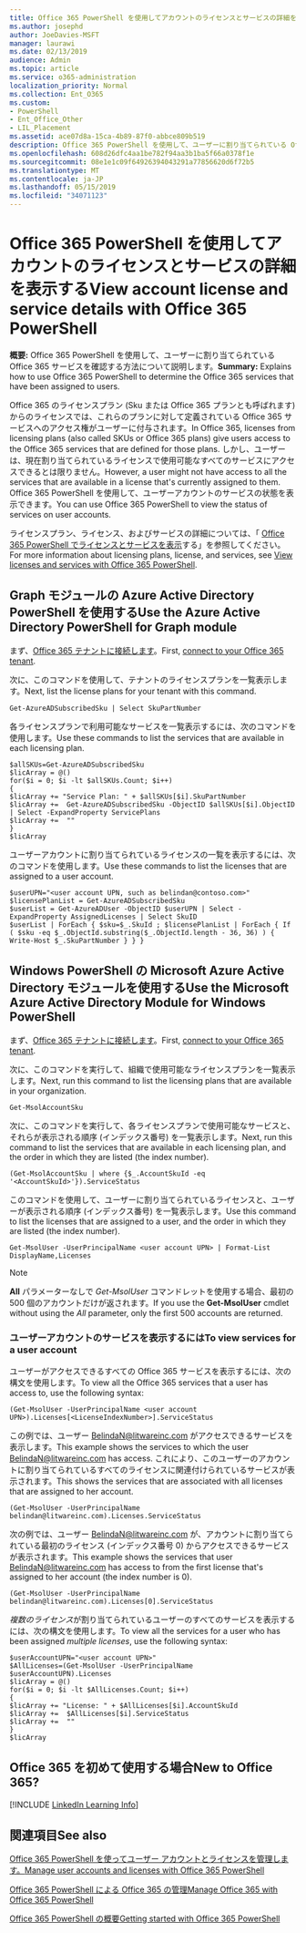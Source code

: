 ```yaml
---
title: Office 365 PowerShell を使用してアカウントのライセンスとサービスの詳細を表示する
ms.author: josephd
author: JoeDavies-MSFT
manager: laurawi
ms.date: 02/13/2019
audience: Admin
ms.topic: article
ms.service: o365-administration
localization_priority: Normal
ms.collection: Ent_O365
ms.custom:
- PowerShell
- Ent_Office_Other
- LIL_Placement
ms.assetid: ace07d8a-15ca-4b89-87f0-abbce809b519
description: Office 365 PowerShell を使用して、ユーザーに割り当てられている Office 365 サービスを確認する方法について説明します。
ms.openlocfilehash: 608d26dfc4aa1be782f94aa3b1ba5f66a0378f1e
ms.sourcegitcommit: 08e1e1c09f64926394043291a77856620d6f72b5
ms.translationtype: MT
ms.contentlocale: ja-JP
ms.lasthandoff: 05/15/2019
ms.locfileid: "34071123"
---
```

# <a name="view-account-license-and-service-details-with-office-365-powershell"></a><span data-ttu-id="b7a86-103">Office 365 PowerShell を使用してアカウントのライセンスとサービスの詳細を表示する</span><span class="sxs-lookup"><span data-stu-id="b7a86-103">View account license and service details with Office 365 PowerShell</span></span>

<span data-ttu-id="b7a86-104">**概要:** Office 365 PowerShell を使用して、ユーザーに割り当てられている Office 365 サービスを確認する方法について説明します。</span><span class="sxs-lookup"><span data-stu-id="b7a86-104">**Summary:** Explains how to use Office 365 PowerShell to determine the Office 365 services that have been assigned to users.</span></span>
  
<span data-ttu-id="b7a86-105">Office 365 のライセンスプラン (Sku または Office 365 プランとも呼ばれます) からのライセンスでは、これらのプランに対して定義されている Office 365 サービスへのアクセス権がユーザーに付与されます。</span><span class="sxs-lookup"><span data-stu-id="b7a86-105">In Office 365, licenses from licensing plans (also called SKUs or Office 365 plans) give users access to the Office 365 services that are defined for those plans.</span></span> <span data-ttu-id="b7a86-106">しかし、ユーザーは、現在割り当てられているライセンスで使用可能なすべてのサービスにアクセスできるとは限りません。</span><span class="sxs-lookup"><span data-stu-id="b7a86-106">However, a user might not have access to all the services that are available in a license that's currently assigned to them.</span></span> <span data-ttu-id="b7a86-107">Office 365 PowerShell を使用して、ユーザーアカウントのサービスの状態を表示できます。</span><span class="sxs-lookup"><span data-stu-id="b7a86-107">You can use Office 365 PowerShell to view the status of services on user accounts.</span></span> 

<span data-ttu-id="b7a86-108">ライセンスプラン、ライセンス、およびサービスの詳細については、「 [Office 365 PowerShell でライセンスとサービスを表示](view-licenses-and-services-with-office-365-powershell.md)する」を参照してください。</span><span class="sxs-lookup"><span data-stu-id="b7a86-108">For more information about licensing plans, license, and services, see [View licenses and services with Office 365 PowerShell](view-licenses-and-services-with-office-365-powershell.md).</span></span>

## <a name="use-the-azure-active-directory-powershell-for-graph-module"></a><span data-ttu-id="b7a86-109">Graph モジュールの Azure Active Directory PowerShell を使用する</span><span class="sxs-lookup"><span data-stu-id="b7a86-109">Use the Azure Active Directory PowerShell for Graph module</span></span>

<span data-ttu-id="b7a86-110">まず、[Office 365 テナントに接続します](connect-to-office-365-powershell.md#connect-with-the-azure-active-directory-powershell-for-graph-module)。</span><span class="sxs-lookup"><span data-stu-id="b7a86-110">First, [connect to your Office 365 tenant](connect-to-office-365-powershell.md#connect-with-the-azure-active-directory-powershell-for-graph-module).</span></span>
  
<span data-ttu-id="b7a86-111">次に、このコマンドを使用して、テナントのライセンスプランを一覧表示します。</span><span class="sxs-lookup"><span data-stu-id="b7a86-111">Next, list the license plans for your tenant with this command.</span></span>

```
Get-AzureADSubscribedSku | Select SkuPartNumber
```

<span data-ttu-id="b7a86-112">各ライセンスプランで利用可能なサービスを一覧表示するには、次のコマンドを使用します。</span><span class="sxs-lookup"><span data-stu-id="b7a86-112">Use these commands to list the services that are available in each licensing plan.</span></span>

```
$allSKUs=Get-AzureADSubscribedSku
$licArray = @()
for($i = 0; $i -lt $allSKUs.Count; $i++)
{
$licArray += "Service Plan: " + $allSKUs[$i].SkuPartNumber
$licArray +=  Get-AzureADSubscribedSku -ObjectID $allSKUs[$i].ObjectID | Select -ExpandProperty ServicePlans
$licArray +=  ""
}
$licArray
````

<span data-ttu-id="b7a86-113">ユーザーアカウントに割り当てられているライセンスの一覧を表示するには、次のコマンドを使用します。</span><span class="sxs-lookup"><span data-stu-id="b7a86-113">Use these commands to list the licenses that are assigned to a user account.</span></span>

````
$userUPN="<user account UPN, such as belindan@contoso.com>"
$licensePlanList = Get-AzureADSubscribedSku
$userList = Get-AzureADUser -ObjectID $userUPN | Select -ExpandProperty AssignedLicenses | Select SkuID 
$userList | ForEach { $sku=$_.SkuId ; $licensePlanList | ForEach { If ( $sku -eq $_.ObjectId.substring($_.ObjectId.length - 36, 36) ) { Write-Host $_.SkuPartNumber } } }
````

## <a name="use-the-microsoft-azure-active-directory-module-for-windows-powershell"></a><span data-ttu-id="b7a86-114">Windows PowerShell の Microsoft Azure Active Directory モジュールを使用する</span><span class="sxs-lookup"><span data-stu-id="b7a86-114">Use the Microsoft Azure Active Directory Module for Windows PowerShell</span></span>

<span data-ttu-id="b7a86-115">まず、[Office 365 テナントに接続します](connect-to-office-365-powershell.md#connect-with-the-microsoft-azure-active-directory-module-for-windows-powershell)。</span><span class="sxs-lookup"><span data-stu-id="b7a86-115">First, [connect to your Office 365 tenant](connect-to-office-365-powershell.md#connect-with-the-microsoft-azure-active-directory-module-for-windows-powershell).</span></span>

<span data-ttu-id="b7a86-116">次に、このコマンドを実行して、組織で使用可能なライセンスプランを一覧表示します。</span><span class="sxs-lookup"><span data-stu-id="b7a86-116">Next, run this command to list the licensing plans that are available in your organization.</span></span> 

```
Get-MsolAccountSku
```

<span data-ttu-id="b7a86-117">次に、このコマンドを実行して、各ライセンスプランで使用可能なサービスと、それらが表示される順序 (インデックス番号) を一覧表示します。</span><span class="sxs-lookup"><span data-stu-id="b7a86-117">Next, run this command to list the services that are available in each licensing plan, and the order in which they are listed (the index number).</span></span>

````
(Get-MsolAccountSku | where {$_.AccountSkuId -eq '<AccountSkuId>'}).ServiceStatus
````
  
<span data-ttu-id="b7a86-118">このコマンドを使用して、ユーザーに割り当てられているライセンスと、ユーザーが表示される順序 (インデックス番号) を一覧表示します。</span><span class="sxs-lookup"><span data-stu-id="b7a86-118">Use this command to list the licenses that are assigned to a user, and the order in which they are listed (the index number).</span></span>

````
Get-MsolUser -UserPrincipalName <user account UPN> | Format-List DisplayName,Licenses
````

>[!Note]
><span data-ttu-id="b7a86-119">**All** パラメーターなしで _Get-MsolUser_ コマンドレットを使用する場合、最初の 500 個のアカウントだけが返されます。</span><span class="sxs-lookup"><span data-stu-id="b7a86-119">If you use the **Get-MsolUser** cmdlet without using the _All_ parameter, only the first 500 accounts are returned.</span></span>
>
   

### <a name="to-view-services-for-a-user-account"></a><span data-ttu-id="b7a86-120">ユーザーアカウントのサービスを表示するには</span><span class="sxs-lookup"><span data-stu-id="b7a86-120">To view services for a user account</span></span>

<span data-ttu-id="b7a86-121">ユーザーがアクセスできるすべての Office 365 サービスを表示するには、次の構文を使用します。</span><span class="sxs-lookup"><span data-stu-id="b7a86-121">To view all the Office 365 services that a user has access to, use the following syntax:</span></span>
  
```
(Get-MsolUser -UserPrincipalName <user account UPN>).Licenses[<LicenseIndexNumber>].ServiceStatus
```

<span data-ttu-id="b7a86-122">この例では、ユーザー BelindaN@litwareinc.com がアクセスできるサービスを表示します。</span><span class="sxs-lookup"><span data-stu-id="b7a86-122">This example shows the services to which the user BelindaN@litwareinc.com has access.</span></span> <span data-ttu-id="b7a86-123">これにより、このユーザーのアカウントに割り当てられているすべてのライセンスに関連付けられているサービスが表示されます。</span><span class="sxs-lookup"><span data-stu-id="b7a86-123">This shows the services that are associated with all licenses that are assigned to her account.</span></span>
  
```
(Get-MsolUser -UserPrincipalName belindan@litwareinc.com).Licenses.ServiceStatus
```

<span data-ttu-id="b7a86-124">次の例では、ユーザー BelindaN@litwareinc.com が、アカウントに割り当てられている最初のライセンス (インデックス番号 0) からアクセスできるサービスが表示されます。</span><span class="sxs-lookup"><span data-stu-id="b7a86-124">This example shows the services that user BelindaN@litwareinc.com has access to from the first license that's assigned to her account (the index number is 0).</span></span>
  
```
(Get-MsolUser -UserPrincipalName belindan@litwareinc.com).Licenses[0].ServiceStatus
```

<span data-ttu-id="b7a86-125">*複数のライセンス*が割り当てられているユーザーのすべてのサービスを表示するには、次の構文を使用します。</span><span class="sxs-lookup"><span data-stu-id="b7a86-125">To view all the services for a user who has been assigned *multiple licenses*, use the following syntax:</span></span>

```
$userAccountUPN="<user account UPN>"
$AllLicenses=(Get-MsolUser -UserPrincipalName $userAccountUPN).Licenses
$licArray = @()
for($i = 0; $i -lt $AllLicenses.Count; $i++)
{
$licArray += "License: " + $AllLicenses[$i].AccountSkuId
$licArray +=  $AllLicenses[$i].ServiceStatus
$licArray +=  ""
}
$licArray
```

  
## <a name="new-to-office-365"></a><span data-ttu-id="b7a86-126">Office 365 を初めて使用する場合</span><span class="sxs-lookup"><span data-stu-id="b7a86-126">New to Office 365?</span></span>

[!INCLUDE [LinkedIn Learning Info](../common/office/linkedin-learning-info.md)]

## <a name="see-also"></a><span data-ttu-id="b7a86-127">関連項目</span><span class="sxs-lookup"><span data-stu-id="b7a86-127">See also</span></span>

[<span data-ttu-id="b7a86-128">Office 365 PowerShell を使ってユーザー アカウントとライセンスを管理します。</span><span class="sxs-lookup"><span data-stu-id="b7a86-128">Manage user accounts and licenses with Office 365 PowerShell</span></span>](manage-user-accounts-and-licenses-with-office-365-powershell.md)
  
[<span data-ttu-id="b7a86-129">Office 365 PowerShell による Office 365 の管理</span><span class="sxs-lookup"><span data-stu-id="b7a86-129">Manage Office 365 with Office 365 PowerShell</span></span>](manage-office-365-with-office-365-powershell.md)
  
[<span data-ttu-id="b7a86-130">Office 365 PowerShell の概要</span><span class="sxs-lookup"><span data-stu-id="b7a86-130">Getting started with Office 365 PowerShell</span></span>](getting-started-with-office-365-powershell.md)
